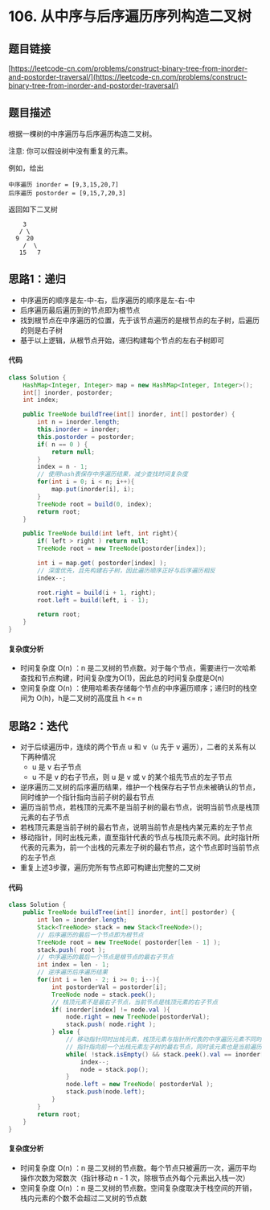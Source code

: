 # 106. 从中序与后序遍历序列构造二叉树
## 题目链接
[https://leetcode-cn.com/problems/construct-binary-tree-from-inorder-and-postorder-traversal/](https://leetcode-cn.com/problems/construct-binary-tree-from-inorder-and-postorder-traversal/)

## 题目描述
根据一棵树的中序遍历与后序遍历构造二叉树。

注意:
你可以假设树中没有重复的元素。

例如，给出
```
中序遍历 inorder = [9,3,15,20,7]
后序遍历 postorder = [9,15,7,20,3]
```

返回如下二叉树
```
    3
   / \
  9  20
    /  \
   15   7
```

## 思路1：递归
 - 中序遍历的顺序是左-中-右，后序遍历的顺序是左-右-中
 - 后序遍历最后遍历到的节点即为根节点
 - 找到根节点在中序遍历的位置，先于该节点遍历的是根节点的左子树，后遍历的则是右子树
 - 基于以上逻辑，从根节点开始，递归构建每个节点的左右子树即可

#### 代码
```java
class Solution {
    HashMap<Integer, Integer> map = new HashMap<Integer, Integer>();
    int[] inorder, postorder;
    int index;

    public TreeNode buildTree(int[] inorder, int[] postorder) {
        int n = inorder.length;
        this.inorder = inorder;
        this.postorder = postorder;
        if( n == 0 ) {
            return null;
        }
        index = n - 1;
        // 使用hash表保存中序遍历结果，减少查找时间复杂度
        for(int i = 0; i < n; i++){
            map.put(inorder[i], i);
        }
        TreeNode root = build(0, index);
        return root;
    }

    public TreeNode build(int left, int right){
        if( left > right ) return null;
        TreeNode root = new TreeNode(postorder[index]);

        int i = map.get( postorder[index] );
        // 深度优先，且先构建右子树，因此遍历顺序正好与后序遍历相反
        index--;

        root.right = build(i + 1, right);
        root.left = build(left, i - 1);

        return root;
    }
}
```

#### 复杂度分析
 - 时间复杂度 O(n) ：n 是二叉树的节点数。对于每个节点，需要进行一次哈希查找和节点构建，时间复杂度为O(1)，因此总的时间复杂度是O(n)
 - 空间复杂度 O(n) ：使用哈希表存储每个节点的中序遍历顺序；递归时的栈空间为 O(h)，h是二叉树的高度且 h <= n

## 思路2：迭代
 - 对于后续遍历中，连续的两个节点 u 和 v（u 先于 v 遍历），二者的关系有以下两种情况
   - u 是 v 右子节点
   - u 不是 v 的右子节点，则 u 是 v 或 v 的某个祖先节点的左子节点
 - 逆序遍历二叉树的后序遍历结果，维护一个栈保存右子节点未被确认的节点，同时维护一个指针指向当前子树的最右节点
 - 遍历当前节点，若栈顶的元素不是当前子树的最右节点，说明当前节点是栈顶元素的右子节点
 - 若栈顶元素是当前子树的最右节点，说明当前节点是栈内某元素的左子节点
 - 移动指针，同时出栈元素，直至指针代表的节点与栈顶元素不同。此时指针所代表的元素为，前一个出栈的元素左子树的最右节点，这个节点即时当前节点的左子节点
 - 重复上述3步骤，遍历完所有节点即可构建出完整的二叉树

#### 代码
```java
class Solution {
    public TreeNode buildTree(int[] inorder, int[] postorder) {
        int len = inorder.length;
        Stack<TreeNode> stack = new Stack<TreeNode>();
        // 后序遍历的最后一个节点即为根节点
        TreeNode root = new TreeNode( postorder[len - 1] );
        stack.push( root );
        // 中序遍历的最后一个节点是根节点的最右子节点
        int index = len - 1;
        // 逆序遍历后序遍历结果
        for(int i = len - 2; i >= 0; i--){
            int postorderVal = postorder[i];
            TreeNode node = stack.peek();
            // 栈顶元素不是最右子节点，当前节点是栈顶元素的右子节点
            if( inorder[index] != node.val ){
                node.right = new TreeNode(postorderVal);
                stack.push( node.right );
            } else {
                // 移动指针同时出栈元素，栈顶元素与指针所代表的中序遍历元素不同时，
                // 指针指向前一个出栈元素左子树的最右节点，同时该元素也是当前遍历节点的父节点
                while( !stack.isEmpty() && stack.peek().val == inorder[index] ){
                    index--;
                    node = stack.pop();
                }
                node.left = new TreeNode( postorderVal );
                stack.push(node.left);
            }
        }
        return root;
    }
}
```

#### 复杂度分析
 - 时间复杂度 O(n) ：n 是二叉树的节点数。每个节点只被遍历一次，遍历平均操作次数为常数次（指针移动 n - 1 次，除根节点外每个元素出入栈一次）
 - 空间复杂度 O(n) ：n 是二叉树的节点数。空间复杂度取决于栈空间的开销，栈内元素的个数不会超过二叉树的节点数
 